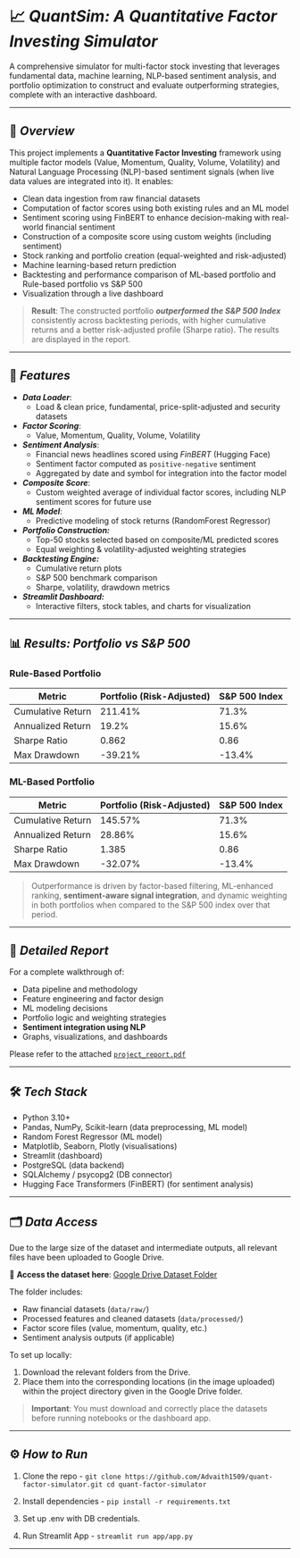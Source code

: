 # 📈 ***QuantSim: A Quantitative Factor Investing Simulator***

A comprehensive simulator for multi-factor stock investing that leverages fundamental data, machine learning, NLP-based sentiment analysis, and portfolio optimization to construct and evaluate outperforming strategies, complete with an interactive dashboard.

---

## 🚀 ***Overview***

This project implements a **Quantitative Factor Investing** framework using multiple factor models (Value, Momentum, Quality, Volume, Volatility) and Natural Language Processing (NLP)-based sentiment signals (when live data values are integrated into it). It enables:
- Clean data ingestion from raw financial datasets
- Computation of factor scores using both existing rules and an ML model
- Sentiment scoring using FinBERT to enhance decision-making with real-world financial sentiment
- Construction of a composite score using custom weights (including sentiment)
- Stock ranking and portfolio creation (equal-weighted and risk-adjusted)
- Machine learning-based return prediction
- Backtesting and performance comparison of ML-based portfolio and Rule-based portfolio vs S&P 500
- Visualization through a live dashboard

> **Result**: The constructed portfolio ***outperformed the S&P 500 Index*** consistently across backtesting periods, with higher cumulative returns and a better risk-adjusted profile (Sharpe ratio). The results are displayed in the report.

---

## 🧩 ***Features***

- ***Data Loader***:
  - Load & clean price, fundamental, price-split-adjusted and security datasets
- ***Factor Scoring***:
  - Value, Momentum, Quality, Volume, Volatility
- ***Sentiment Analysis***:
  - Financial news headlines scored using *FinBERT* (Hugging Face)
  - Sentiment factor computed as `positive-negative` sentiment
  - Aggregated by date and symbol for integration into the factor model
- ***Composite Score***:
  - Custom weighted average of individual factor scores, including NLP sentiment scores for future use
- ***ML Model***:
  - Predictive modeling of stock returns (RandomForest Regressor)
- ***Portfolio Construction:***
  - Top-50 stocks selected based on composite/ML predicted scores
  - Equal weighting & volatility-adjusted weighting strategies
- ***Backtesting Engine:***
  - Cumulative return plots
  - S&P 500 benchmark comparison
  - Sharpe, volatility, drawdown metrics
- ***Streamlit Dashboard:***
  - Interactive filters, stock tables, and charts for visualization

---

## 📊 ***Results: Portfolio vs S&P 500***

### Rule-Based Portfolio
| Metric                  | Portfolio (Risk-Adjusted) | S&P 500 Index |
|-------------------------|---------------------------|---------------|
| Cumulative Return       | 211.41%                   | 71.3%         |
| Annualized Return       | 19.2%                     | 15.6%         |
| Sharpe Ratio            | 0.862                     | 0.86          |
| Max Drawdown            | -39.21%                   | -13.4%        |

### ML-Based Portfolio
| Metric                  | Portfolio (Risk-Adjusted) | S&P 500 Index |
|-------------------------|---------------------------|---------------|
| Cumulative Return       | 145.57%                   | 71.3%         |
| Annualized Return       | 28.86%                    | 15.6%         |
| Sharpe Ratio            | 1.385                     | 0.86          |
| Max Drawdown            | -32.07%                   | -13.4%        |

> Outperformance is driven by factor-based filtering, ML-enhanced ranking, **sentiment-aware signal integration**, and dynamic weighting in both portfolios when compared to the S&P 500 index over that period.

---

## 📄 ***Detailed Report***

For a complete walkthrough of:
- Data pipeline and methodology
- Feature engineering and factor design
- ML modeling decisions
- Portfolio logic and weighting strategies
- **Sentiment integration using NLP**
- Graphs, visualizations, and dashboards

Please refer to the attached [`project_report.pdf`](project_report.pdf)

---

## 🛠️ ***Tech Stack***
- Python 3.10+
- Pandas, NumPy, Scikit-learn (data preprocessing, ML model)
- Random Forest Regressor (ML model) 
- Matplotlib, Seaborn, Plotly (visualisations)
- Streamlit (dashboard)
- PostgreSQL (data backend)
- SQLAlchemy / psycopg2 (DB connector)
- Hugging Face Transformers (FinBERT) (for sentiment analysis)

---

## 🗂️ ***Data Access***

Due to the large size of the dataset and intermediate outputs, all relevant files have been uploaded to Google Drive.

📁 **Access the dataset here**: [Google Drive Dataset Folder]([https://drive.google.com/your-link-here](https://drive.google.com/drive/folders/1dYgGPBbIwWZS2khuKKa-NuUfJV43rHnU?usp=sharing))

The folder includes:
- Raw financial datasets (`data/raw/`)
- Processed features and cleaned datasets (`data/processed/`)
- Factor score files (value, momentum, quality, etc.)
- Sentiment analysis outputs (if applicable)

To set up locally:
1. Download the relevant folders from the Drive.
2. Place them into the corresponding locations (in the image uploaded) within the project directory given in the Google Drive folder.

> **Important**: You must download and correctly place the datasets before running notebooks or the dashboard app.

---
## ⚙️ ***How to Run***

1. Clone the repo -
`git clone https://github.com/Advaith1509/quant-factor-simulator.git
cd quant-factor-simulator`

2. Install dependencies -
`pip install -r requirements.txt`

3. Set up .env with DB credentials.
   
4. Run Streamlit App -
`streamlit run app/app.py`

---

